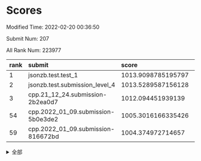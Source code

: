 # Scores

Modified Time: 2022-02-20 00:36:50

Submit Num: 207

All Rank Num: 223977

| rank |               submit               |       score        |       sigma        | pk_num |
| :--- | :--------------------------------- | :----------------- | :----------------- | :----- |
| 1    | jsonzb.test.test_1                 | 1013.9098785195797 | 0.8206454914646942 | 4327   |
| 2    | jsonzb.test.submission_level_4     | 1013.5289587156128 | 0.7977090377713066 | 4321   |
| 3    | cpp.21_12_24.submission-2b2ea0d7   | 1012.094451939139  | 0.7900066645687331 | 4323   |
| 54   | cpp.2022_01_09.submission-5b0e3de2 | 1005.3016166335426 | 0.7075972106325482 | 4328   |
| 59   | cpp.2022_01_09.submission-816672bd | 1004.374972714657  | 0.7300775996276182 | 4330   |


<details>
<summary>全部</summary>

| rank |                 submit                 |       score        |       sigma        | pk_num |
| :--- | :------------------------------------- | :----------------- | :----------------- | :----- |
| 1    | jsonzb.test.test_1                     | 1013.9098785195797 | 0.8206454914646942 | 4327   |
| 2    | jsonzb.test.submission_level_4         | 1013.5289587156128 | 0.7977090377713066 | 4321   |
| 3    | cpp.21_12_24.submission-2b2ea0d7       | 1012.094451939139  | 0.7900066645687331 | 4323   |
| 4    | gobigger.level_3.submission_level_3_33 | 1011.7627934857834 | 0.8101019976593331 | 4324   |
| 5    | gobigger.level_3.submission_level_3_44 | 1011.5557935890089 | 0.7712050485185413 | 4329   |
| 6    | gobigger.level_3.submission_level_3_38 | 1011.2421751695354 | 0.7623143754517095 | 4326   |
| 7    | gobigger.level_3.submission_level_3_1  | 1011.1090888431976 | 0.7659996229140205 | 4331   |
| 8    | gobigger.level_3.submission_level_3_12 | 1011.0633104663872 | 0.7655427552083061 | 4328   |
| 9    | gobigger.level_3.submission_level_3_25 | 1010.9970029763148 | 0.7819900446003941 | 4331   |
| 10   | gobigger.level_3.submission_level_3_6  | 1010.8509592399012 | 0.7603351573946466 | 4327   |
| 11   | gobigger.level_3.submission_level_3_4  | 1010.8460779025975 | 0.7839095170780667 | 4328   |
| 12   | gobigger.level_3.submission_level_3_10 | 1010.8105336606882 | 0.7359472193026779 | 4327   |
| 13   | gobigger.level_3.submission_level_3_8  | 1010.7429756569422 | 0.7531930865343176 | 4332   |
| 14   | gobigger.level_3.submission_level_3_11 | 1010.7177186105062 | 0.7666477652019937 | 4323   |
| 15   | gobigger.level_3.submission_level_3_36 | 1010.6756272357893 | 0.7794921316297417 | 4334   |
| 16   | gobigger.level_3.submission_level_3_15 | 1010.6631117983443 | 0.7715458991684166 | 4325   |
| 17   | gobigger.level_3.submission_level_3_32 | 1010.6430512839161 | 0.7684134665867309 | 4326   |
| 18   | gobigger.level_3.submission_level_3_47 | 1010.6278007951654 | 0.7619393681900105 | 4329   |
| 19   | gobigger.level_3.submission_level_3_48 | 1010.6070649936717 | 0.7656215918743657 | 4327   |
| 20   | gobigger.level_3.submission_level_3_37 | 1010.4887813446625 | 0.7425847811759272 | 4324   |
| 21   | gobigger.level_3.submission_level_3_22 | 1010.4057191324218 | 0.7551521673865931 | 4328   |
| 22   | gobigger.level_3.submission_level_3_16 | 1010.3930474744388 | 0.7746240147701127 | 4330   |
| 23   | gobigger.level_3.submission_level_3_24 | 1010.3868724736927 | 0.7636091809498289 | 4325   |
| 24   | gobigger.level_3.submission_level_3_35 | 1010.3825868560222 | 0.774651129634612  | 4331   |
| 25   | gobigger.level_3.submission_level_3_13 | 1010.3602168408634 | 0.7784357181054057 | 4329   |
| 26   | gobigger.level_3.submission_level_3_7  | 1010.3280771891264 | 0.7502496134170968 | 4327   |
| 27   | gobigger.level_3.submission_level_3_39 | 1010.0715993981244 | 0.7674576506430617 | 4331   |
| 28   | gobigger.level_3.submission_level_3_21 | 1009.9902455121166 | 0.760531612525992  | 4332   |
| 29   | gobigger.level_3.submission_level_3_30 | 1009.8674100043376 | 0.7696417512312649 | 4332   |
| 30   | gobigger.level_3.submission_level_3_5  | 1009.8532206560353 | 0.7605074909571801 | 4332   |
| 31   | gobigger.level_3.submission_level_3_2  | 1009.7361185846963 | 0.7555209571995959 | 4329   |
| 32   | gobigger.level_3.submission_level_3_45 | 1009.7175046923886 | 0.7506943732785738 | 4333   |
| 33   | gobigger.level_3.submission_level_3_42 | 1009.6905289833389 | 0.7494877740269246 | 4327   |
| 34   | gobigger.level_3.submission_level_3_23 | 1009.6241511866543 | 0.7627804349280976 | 4326   |
| 35   | gobigger.level_3.submission_level_3_31 | 1009.6211592123889 | 0.7541065355882184 | 4332   |
| 36   | gobigger.level_3.submission_level_3_27 | 1009.5790943174027 | 0.7544606216715014 | 4331   |
| 37   | gobigger.level_3.submission_level_3_19 | 1009.5657722449488 | 0.7741977727856336 | 4324   |
| 38   | gobigger.level_3.submission_level_3_49 | 1009.5244164708776 | 0.7406727942150272 | 4327   |
| 39   | gobigger.level_3.submission_level_3_40 | 1009.4243446845172 | 0.7414693232584981 | 4333   |
| 40   | gobigger.level_3.submission_level_3_3  | 1009.3883309715867 | 0.7427089381830244 | 4327   |
| 41   | gobigger.level_3.submission_level_3_34 | 1009.3517491888422 | 0.7678140659075463 | 4329   |
| 42   | gobigger.level_3.submission_level_3_18 | 1009.28230839337   | 0.7534703198686385 | 4326   |
| 43   | gobigger.level_3.submission_level_3_0  | 1009.1976489719981 | 0.7576509315982664 | 4327   |
| 44   | gobigger.level_3.submission_level_3_20 | 1008.983378912588  | 0.7483635313438652 | 4327   |
| 45   | gobigger.level_3.submission_level_3_28 | 1008.9804878304861 | 0.7595909222564758 | 4324   |
| 46   | gobigger.level_3.submission_level_3_46 | 1008.968749424909  | 0.7656802135336187 | 4326   |
| 47   | gobigger.level_3.submission_level_3_41 | 1008.9399643469588 | 0.7771225714506593 | 4328   |
| 48   | gobigger.level_3.submission_level_3_14 | 1008.9261094974278 | 0.745357883702588  | 4328   |
| 49   | gobigger.level_3.submission_level_3_17 | 1008.9117550332635 | 0.749383455732715  | 4329   |
| 50   | gobigger.level_3.submission_level_3_9  | 1008.739948729383  | 0.7412963420816191 | 4324   |
| 51   | gobigger.level_3.submission_level_3_26 | 1008.7043925022869 | 0.742449251551248  | 4331   |
| 52   | gobigger.level_3.submission_level_3_29 | 1008.4963725165811 | 0.7485027013328642 | 4329   |
| 53   | gobigger.level_3.submission_level_3_43 | 1007.3016171821693 | 0.7476734148368179 | 4323   |
| 54   | cpp.2022_01_09.submission-5b0e3de2     | 1005.3016166335426 | 0.7075972106325482 | 4328   |
| 55   | gobigger.level_1.submission_level_1_23 | 1004.8005530613291 | 0.7270236969089331 | 4325   |
| 56   | gobigger.level_1.submission_level_1_34 | 1004.6787280475617 | 0.7167132357935408 | 4326   |
| 57   | gobigger.level_1.submission_level_1_13 | 1004.5369906875635 | 0.731733251921472  | 4334   |
| 58   | gobigger.level_1.submission_level_1_29 | 1004.4439756787036 | 0.722404592785223  | 4327   |
| 59   | cpp.2022_01_09.submission-816672bd     | 1004.374972714657  | 0.7300775996276182 | 4330   |
| 60   | gobigger.level_1.submission_level_1_9  | 1004.2827127582971 | 0.7063253966645968 | 4330   |
| 61   | gobigger.level_1.submission_level_1_43 | 1004.1558955942106 | 0.7146898930909833 | 4329   |
| 62   | gobigger.level_1.submission_level_1_7  | 1004.154206222216  | 0.7140627222360276 | 4332   |
| 63   | gobigger.level_1.submission_level_1_15 | 1004.1442261047424 | 0.7124308328310651 | 4331   |
| 64   | gobigger.level_1.submission_level_1_36 | 1004.110086898174  | 0.714669109126574  | 4327   |
| 65   | gobigger.level_1.submission_level_1_37 | 1004.0659539727176 | 0.7153888663077587 | 4327   |
| 66   | gobigger.level_1.submission_level_1_8  | 1004.045725385136  | 0.709626575662381  | 4329   |
| 67   | gobigger.level_1.submission_level_1_11 | 1003.8335789861214 | 0.7143947871293684 | 4332   |
| 68   | gobigger.level_1.submission_level_1_32 | 1003.8242945657172 | 0.7203384495073625 | 4328   |
| 69   | gobigger.level_1.submission_level_1_47 | 1003.8129426947876 | 0.7199972211175418 | 4329   |
| 70   | gobigger.level_1.submission_level_1_6  | 1003.7707707860901 | 0.7218609924156035 | 4330   |
| 71   | gobigger.level_1.submission_level_1_24 | 1003.5658654054344 | 0.7083197557468333 | 4328   |
| 72   | gobigger.level_1.submission_level_1_33 | 1003.5368497395907 | 0.7163469876128449 | 4328   |
| 73   | gobigger.level_1.submission_level_1_14 | 1003.5285359053814 | 0.7133672724446997 | 4324   |
| 74   | gobigger.level_1.submission_level_1_2  | 1003.524121076174  | 0.7157134386536305 | 4329   |
| 75   | gobigger.level_1.submission_level_1_40 | 1003.5027065494446 | 0.7210428831528102 | 4327   |
| 76   | gobigger.level_1.submission_level_1_42 | 1003.4499852271035 | 0.7168540708495721 | 4331   |
| 77   | gobigger.level_1.submission_level_1_17 | 1003.4483140622899 | 0.7160885049830177 | 4327   |
| 78   | gobigger.level_1.submission_level_1_4  | 1003.3326336829844 | 0.7069665132653691 | 4330   |
| 79   | gobigger.level_1.submission_level_1_39 | 1003.3226926272565 | 0.7233858232299929 | 4330   |
| 80   | gobigger.level_1.submission_level_1_44 | 1003.3024209561027 | 0.709793913785406  | 4327   |
| 81   | gobigger.level_1.submission_level_1_21 | 1003.2452201077454 | 0.724665792293891  | 4327   |
| 82   | gobigger.level_1.submission_level_1_35 | 1003.2227044456271 | 0.7154471727083496 | 4327   |
| 83   | gobigger.level_1.submission_level_1_22 | 1003.2102457926619 | 0.7126648363318488 | 4322   |
| 84   | gobigger.level_1.submission_level_1_45 | 1003.1272544989026 | 0.7095842702528252 | 4327   |
| 85   | gobigger.level_1.submission_level_1_28 | 1003.067745479394  | 0.7035561080848838 | 4329   |
| 86   | gobigger.level_1.submission_level_1_30 | 1003.0265288149992 | 0.7119334639801879 | 4327   |
| 87   | gobigger.level_1.submission_level_1_25 | 1003.0239804050849 | 0.7167823886810776 | 4329   |
| 88   | gobigger.level_1.submission_level_1_27 | 1002.9976437767134 | 0.7274984793752751 | 4324   |
| 89   | gobigger.level_1.submission_level_1_38 | 1002.9903348088202 | 0.7107016526374398 | 4325   |
| 90   | gobigger.level_1.submission_level_1_0  | 1002.981342292965  | 0.7141132413161385 | 4328   |
| 91   | gobigger.level_1.submission_level_1_41 | 1002.9180712138362 | 0.7049066950820092 | 4322   |
| 92   | gobigger.level_1.submission_level_1_19 | 1002.8507361376782 | 0.7102909646051211 | 4328   |
| 93   | gobigger.level_1.submission_level_1_10 | 1002.8350541748579 | 0.7043453004731457 | 4330   |
| 94   | gobigger.level_1.submission_level_1_49 | 1002.8134702635314 | 0.7073168734374025 | 4328   |
| 95   | gobigger.level_1.submission_level_1_12 | 1002.8015059658499 | 0.7180267007899597 | 4328   |
| 96   | gobigger.level_1.submission_level_1_1  | 1002.7751927617799 | 0.7160663418824811 | 4329   |
| 97   | gobigger.level_1.submission_level_1_16 | 1002.5052037944597 | 0.7118660400460938 | 4323   |
| 98   | gobigger.level_1.submission_level_1_3  | 1002.4301438549126 | 0.7106559004275251 | 4332   |
| 99   | gobigger.level_1.submission_level_1_26 | 1002.3790216431931 | 0.7096485331195672 | 4330   |
| 100  | gobigger.level_1.submission_level_1_31 | 1002.3775080838849 | 0.7075303976385765 | 4327   |
| 101  | gobigger.level_1.submission_level_1_20 | 1002.2828927997543 | 0.7173551098033314 | 4331   |
| 102  | gobigger.level_1.submission_level_1_5  | 1001.9420584402869 | 0.721053066766725  | 4331   |
| 103  | gobigger.level_1.submission_level_1_18 | 1001.8046089363527 | 0.7128757255128385 | 4327   |
| 104  | gobigger.level_1.submission_level_1_46 | 1001.7827230276803 | 0.7188493514348266 | 4327   |
| 105  | gobigger.level_1.submission_level_1_48 | 1001.7436812096477 | 0.7070327058469131 | 4330   |
| 106  | gobigger.random.submission_random_21   | 997.7259494494161  | 0.7120043900432697 | 4330   |
| 107  | gobigger.random.submission_random_28   | 997.4743320444232  | 0.699584172467849  | 4329   |
| 108  | gobigger.random.submission_random_42   | 997.3266042497478  | 0.7107190338540523 | 4330   |
| 109  | gobigger.random.submission_random_23   | 997.0322134257939  | 0.704700370448306  | 4331   |
| 110  | gobigger.random.submission_random_4    | 996.7375191100904  | 0.7129317821431559 | 4326   |
| 111  | gobigger.random.submission_random_32   | 996.6651606736012  | 0.704105709758611  | 4326   |
| 112  | gobigger.random.submission_random_3    | 996.5393411700808  | 0.6936665573866277 | 4325   |
| 113  | gobigger.random.submission_random_37   | 996.4841347301983  | 0.7192226447913204 | 4324   |
| 114  | gobigger.random.submission_random_24   | 996.4765681442827  | 0.7153929429420142 | 4332   |
| 115  | gobigger.random.submission_random_17   | 996.3729632959471  | 0.705586628585025  | 4329   |
| 116  | gobigger.random.submission_random_35   | 996.3211895956791  | 0.7105439399599796 | 4331   |
| 117  | gobigger.random.submission_random_33   | 996.2591073045213  | 0.7239334776416272 | 4329   |
| 118  | gobigger.random.submission_random_6    | 996.2391263713037  | 0.7045544515182547 | 4326   |
| 119  | gobigger.random.submission_random_8    | 996.2317567969097  | 0.7161239317000246 | 4331   |
| 120  | gobigger.random.submission_random_2    | 996.2073735404314  | 0.7118069561448798 | 4328   |
| 121  | gobigger.random.submission_random_10   | 996.1879800297976  | 0.7177080603232583 | 4333   |
| 122  | gobigger.random.submission_random_29   | 996.1752687870946  | 0.7175994924106398 | 4332   |
| 123  | gobigger.random.submission_random_36   | 996.1640191490934  | 0.7091504292440782 | 4330   |
| 124  | gobigger.random.submission_random_47   | 996.128698378502   | 0.7154573267525838 | 4326   |
| 125  | gobigger.random.submission_random_43   | 996.1155597632794  | 0.708342472594149  | 4326   |
| 126  | gobigger.random.submission_random_44   | 996.0910943486357  | 0.710859033108065  | 4330   |
| 127  | gobigger.random.submission_random_13   | 996.0612534715575  | 0.7137637032384866 | 4333   |
| 128  | gobigger.random.submission_random_19   | 996.0143298231479  | 0.7136767654679237 | 4324   |
| 129  | gobigger.random.submission_random_41   | 995.9904225275338  | 0.7069030433219884 | 4331   |
| 130  | gobigger.random.submission_random_12   | 995.9694129285319  | 0.7283140598963119 | 4330   |
| 131  | gobigger.random.submission_random_31   | 995.9536259273889  | 0.6989212017953221 | 4326   |
| 132  | gobigger.random.submission_random_14   | 995.9179335893326  | 0.7063941949961687 | 4332   |
| 133  | gobigger.random.submission_random_27   | 995.8946076154645  | 0.7298300570672456 | 4327   |
| 134  | gobigger.random.submission_random_48   | 995.8205140729864  | 0.7312794108174884 | 4326   |
| 135  | gobigger.random.submission_random_25   | 995.7865246183195  | 0.7297295932083309 | 4334   |
| 136  | gobigger.random.submission_random_7    | 995.7603705721647  | 0.7103102553838413 | 4329   |
| 137  | gobigger.random.submission_random_20   | 995.7298944368456  | 0.7009860359088296 | 4330   |
| 138  | gobigger.random.submission_random_38   | 995.7291703269078  | 0.6965996310124304 | 4327   |
| 139  | gobigger.random.submission_random_45   | 995.7241034807155  | 0.7236508686000085 | 4329   |
| 140  | gobigger.random.submission_random_46   | 995.6932226295439  | 0.7201167461123198 | 4323   |
| 141  | gobigger.random.submission_random_39   | 995.6111943176033  | 0.7107402884375689 | 4326   |
| 142  | gobigger.random.submission_random_22   | 995.5941217741885  | 0.7258457590283173 | 4329   |
| 143  | gobigger.random.submission_random_40   | 995.5150150168339  | 0.7112795691881996 | 4327   |
| 144  | gobigger.random.submission_random_34   | 995.5115184670395  | 0.697910315680355  | 4329   |
| 145  | gobigger.random.submission_random_15   | 995.3715297943666  | 0.7082071518987785 | 4332   |
| 146  | gobigger.random.submission_random_5    | 995.3403007516031  | 0.7129448251913895 | 4327   |
| 147  | gobigger.random.submission_random_11   | 995.292620342433   | 0.7124318034951548 | 4329   |
| 148  | gobigger.random.submission_random_30   | 995.2103210426545  | 0.733192635914695  | 4328   |
| 149  | gobigger.random.submission_random_49   | 995.2074975914918  | 0.7249090475714615 | 4332   |
| 150  | gobigger.random.submission_random_1    | 995.0896523666115  | 0.7220551072434207 | 4328   |
| 151  | gobigger.random.submission_random_26   | 994.9835765205164  | 0.7194185499046402 | 4328   |
| 152  | gobigger.random.submission_random_18   | 994.8846407631889  | 0.7124066485392426 | 4328   |
| 153  | gobigger.random.submission_random_0    | 994.7020185465243  | 0.7200878185889209 | 4324   |
| 154  | gobigger.random.submission_random_16   | 994.5476777926091  | 0.7242243527007448 | 4328   |
| 155  | gobigger.random.submission_random_9    | 994.3609989582352  | 0.7211876469241351 | 4323   |
| 156  | gobigger.level_2.submission_level_2_28 | 994.3280154420752  | 0.7215937461033824 | 4328   |
| 157  | gobigger.level_2.submission_level_2_17 | 993.8345753774512  | 0.7338159605304748 | 4331   |
| 158  | gobigger.level_2.submission_level_2_37 | 993.775198428033   | 0.7400896140765619 | 4327   |
| 159  | gobigger.level_2.submission_level_2_13 | 993.5951329842558  | 0.7321189863627653 | 4323   |
| 160  | gobigger.level_2.submission_level_2_38 | 993.5645470441887  | 0.734326051958357  | 4330   |
| 161  | gobigger.level_2.submission_level_2_10 | 993.1665389375113  | 0.7407632156513921 | 4325   |
| 162  | gobigger.level_2.submission_level_2_47 | 993.1035271595216  | 0.7501918154439667 | 4330   |
| 163  | gobigger.level_2.submission_level_2_20 | 992.9831548514542  | 0.7700611399134573 | 4330   |
| 164  | gobigger.level_2.submission_level_2_31 | 992.8206824577547  | 0.7442855697956445 | 4327   |
| 165  | gobigger.level_2.submission_level_2_8  | 992.7272562416476  | 0.7327359498089645 | 4328   |
| 166  | gobigger.level_2.submission_level_2_44 | 992.7065030050603  | 0.7392650029237707 | 4324   |
| 167  | gobigger.level_2.submission_level_2_3  | 992.665180950973   | 0.7428360842639813 | 4331   |
| 168  | gobigger.level_2.submission_level_2_19 | 992.57916248722    | 0.7506588338003838 | 4332   |
| 169  | gobigger.level_2.submission_level_2_11 | 992.5765635325774  | 0.7422288354356925 | 4331   |
| 170  | gobigger.level_2.submission_level_2_34 | 992.5188942510381  | 0.7372985820734356 | 4329   |
| 171  | gobigger.level_2.submission_level_2_23 | 992.4559208368917  | 0.7367493470422368 | 4328   |
| 172  | gobigger.level_2.submission_level_2_49 | 992.4269803676066  | 0.7500569779046015 | 4329   |
| 173  | gobigger.level_2.submission_level_2_18 | 992.3789131743764  | 0.7603373856910618 | 4323   |
| 174  | gobigger.level_2.submission_level_2_30 | 992.3773263430421  | 0.7369262456607502 | 4331   |
| 175  | gobigger.level_2.submission_level_2_26 | 992.364696141366   | 0.7456018853047095 | 4330   |
| 176  | gobigger.level_2.submission_level_2_2  | 992.3144369538813  | 0.7399389528959953 | 4324   |
| 177  | gobigger.level_2.submission_level_2_15 | 992.28120745511    | 0.7526357697368191 | 4332   |
| 178  | gobigger.level_2.submission_level_2_22 | 992.2747613816127  | 0.7762883767822275 | 4326   |
| 179  | gobigger.level_2.submission_level_2_24 | 992.2707483813289  | 0.7435331644912144 | 4325   |
| 180  | gobigger.level_2.submission_level_2_32 | 992.2291130580098  | 0.74289026997458   | 4327   |
| 181  | gobigger.level_2.submission_level_2_7  | 992.1268308606836  | 0.7437858350724609 | 4331   |
| 182  | gobigger.level_2.submission_level_2_12 | 992.1004868714255  | 0.7582123759412454 | 4327   |
| 183  | gobigger.level_2.submission_level_2_6  | 992.0818321784463  | 0.7536644413109628 | 4326   |
| 184  | gobigger.level_2.submission_level_2_40 | 992.0609703553257  | 0.7513688731021098 | 4330   |
| 185  | gobigger.level_2.submission_level_2_35 | 991.8433779591986  | 0.7555307839190123 | 4322   |
| 186  | gobigger.level_2.submission_level_2_4  | 991.8228797377749  | 0.7431328485598593 | 4330   |
| 187  | gobigger.level_2.submission_level_2_21 | 991.8103342926186  | 0.7673364651349239 | 4329   |
| 188  | gobigger.level_2.submission_level_2_42 | 991.6838140672339  | 0.75861370972266   | 4323   |
| 189  | gobigger.level_2.submission_level_2_43 | 991.6814896652484  | 0.7477463615195062 | 4324   |
| 190  | gobigger.level_2.submission_level_2_9  | 991.5917034606454  | 0.7497759511250615 | 4325   |
| 191  | gobigger.level_2.submission_level_2_46 | 991.5660987765418  | 0.7355037012959131 | 4330   |
| 192  | gobigger.level_2.submission_level_2_25 | 991.4379628672353  | 0.7573723081849659 | 4328   |
| 193  | gobigger.level_2.submission_level_2_41 | 991.4330959811506  | 0.7403525602473896 | 4327   |
| 194  | gobigger.level_2.submission_level_2_39 | 991.4163381838304  | 0.737987985300928  | 4328   |
| 195  | gobigger.level_2.submission_level_2_29 | 991.2917579867591  | 0.7583932572776423 | 4329   |
| 196  | gobigger.level_2.submission_level_2_33 | 991.2588667916317  | 0.7670032840513105 | 4327   |
| 197  | gobigger.level_2.submission_level_2_1  | 991.1995349815952  | 0.7539344311873133 | 4330   |
| 198  | gobigger.level_2.submission_level_2_36 | 991.0460361147344  | 0.7772842940157085 | 4329   |
| 199  | gobigger.level_2.submission_level_2_0  | 990.9900272844535  | 0.7405800439978416 | 4326   |
| 200  | gobigger.level_2.submission_level_2_14 | 990.961982458739   | 0.7504648663416227 | 4324   |
| 201  | gobigger.level_2.submission_level_2_27 | 990.9554175588096  | 0.7531365200218567 | 4327   |
| 202  | gobigger.level_2.submission_level_2_16 | 990.7363907729826  | 0.7648317005876638 | 4330   |
| 203  | gobigger.level_2.submission_level_2_48 | 990.7002571295701  | 0.7686211597741797 | 4326   |
| 204  | gobigger.level_2.submission_level_2_5  | 990.0990819100563  | 0.7637998191863297 | 4329   |
| 205  | gobigger.level_2.submission_level_2_45 | 989.7082898584365  | 0.7889311457615688 | 4330   |
| 206  | gobigger.none.submission_none_1        | 977.8874261912902  | 1.265618241416002  | 4334   |
| 207  | gobigger.none.submission_none_0        | 976.6573676671323  | 1.3730880150463    | 4324   |

</details>